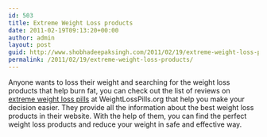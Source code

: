 ```yaml
---
id: 503
title: Extreme Weight Loss products
date: 2011-02-19T09:13:20+00:00
author: admin
layout: post
guid: http://www.shobhadeepaksingh.com/2011/02/19/extreme-weight-loss-products/
permalink: /2011/02/19/extreme-weight-loss-products/
---
```

Anyone wants to loss their weight and searching for the weight loss products that help burn fat, you can check out the list of reviews on [extreme weight loss pills](http://weightlosspills.org/) at WeightLossPills.org that help you make your decision easier. They provide all the information about the best weight loss products in their website. With the help of them, you can find the perfect weight loss products and reduce your weight in safe and effective way.